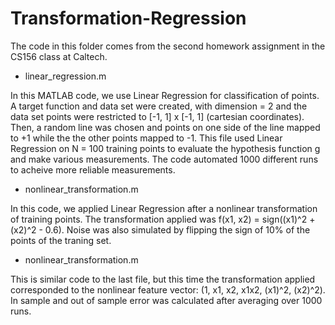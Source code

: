 # Transformation-Regression
The code in this folder comes from the second homework assignment in the CS156 class at Caltech.

- linear_regression.m

In this MATLAB code, we use Linear Regression for classification of points.
A target function and data set were created, with dimension = 2 and the data set
points were restricted to [-1, 1] x [-1, 1] (cartesian coordinates). Then,
a random line was chosen and points on one side of the line mapped to +1 while the
the other points mapped to -1. This file used Linear Regression on N = 100 training
points to evaluate the hypothesis function g and make various measurements. The code
automated 1000 different runs to acheive more reliable measurements.

- nonlinear_transformation.m

In this code, we applied Linear Regression after a nonlinear transformation of
training points. The transformation applied was f(x1, x2) = sign((x1)^2 + (x2)^2 - 0.6).
Noise was also simulated by flipping the sign of 10% of the points of the traning set.

- nonlinear_transformation.m

This is similar code to the last file, but this time the transformation applied
corresponded to the nonlinear feature vector: (1, x1, x2, x1x2, (x1)^2, (x2)^2).
In sample and out of sample error was calculated after averaging over 1000 runs.
